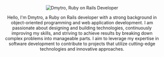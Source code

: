<div align="center">
    <img src="https://media3.giphy.com/media/v1.Y2lkPTc5MGI3NjExMzM3ZnIxYjl1amNpOTV4NTlmaTc3NDA2eHhvZG1rN2VlcWg2dDRncyZlcD12MV9pbnRlcm5hbF9naWZfYnlfaWQmY3Q9Zw/26tn33aiTi1jkl6H6/giphy.gif" alt="Dmytro, Ruby on Rails Developer">
    <p>Hello, I'm Dmytro, a Ruby on Rails developer with a strong background in object-oriented programming and web application development. I am passionate about designing and building technologies, continuously improving my skills, and striving to achieve results by breaking down complex problems into manageable parts. I aim to leverage my expertise in software development to contribute to projects that utilize cutting-edge technologies and innovative approaches.</p>
</div>
